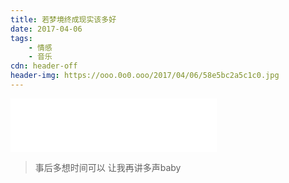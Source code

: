 ```yaml
---
title: 若梦境终成现实该多好
date: 2017-04-06
tags:
	- 情感
	- 音乐
cdn: header-off
header-img: https://ooo.0o0.ooo/2017/04/06/58e5bc2a5c1c0.jpg
---
```

<iframe frameborder="no" border="0" marginwidth="0" marginheight="0" width=330 height=86 src="//music.163.com/outchain/player?type=2&id=431259106&auto=1&height=66"></iframe>

>事后多想时间可以
>让我再讲多声baby